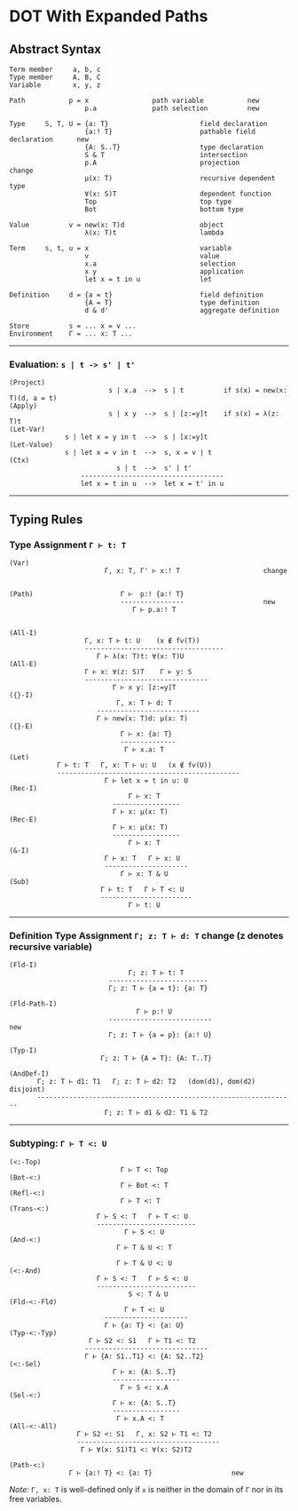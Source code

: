 # DOT With Expanded Paths

## Abstract Syntax

    Term member     a, b, c
    Type member     A, B, C
    Variable        x, y, z

    Path           p = x			    path variable			new
                       p.a			    path selection			new

    Type     S, T, U = {a: T}                       field declaration
                       {a:! T}                      pathable field declaration		new
                       {A: S..T}                    type declaration
                       S & T                        intersection
                       p.A                          projection				change
                       μ(x: T)                      recursive dependent type
                       ∀(x: S)T                     dependent function
                       Top                          top type
                       Bot                          bottom type

    Value          v = new(x: T)d                   object
                       λ(x: T)t                     lambda

    Term     s, t, u = x                            variable
                       v                            value
                       x.a                          selection
                       x y                          application
                       let x = t in u               let

    Definition     d = {a = t}                      field definition
                       {A = T}                      type definition
                       d & d'                       aggregate definition

    Store          s = ... x = v ...
    Environment    Γ = ... x: T ...

***

### Evaluation: `s | t -> s' | t'`

    (Project)
                             s | x.a  -->  s | t          if s(x) = new(x: T)(d, a = t)
    (Apply)
                             s | x y  -->  s | [z:=y]t    if s(x) = λ(z: T)t
    (Let-Var)
                  s | let x = y in t  -->  s | [x:=y]t
    (Let-Value)
                  s | let x = v in t  -->  s, x = v | t
    (Ctx)
                               s | t  -->  s' | t'
                      ------------------------------------
                      let x = t in u  -->  let x = t' in u

***

## Typing Rules

### Type Assignment `Γ ⊢ t: T`

    (Var)
                            Γ, x: T, Γ' ⊢ x:! T						change


    (Path)                      Г ⊢  p:! {a:! T}
                                ----------------					new
                                   Г ⊢ p.a:! T


    (All-I)
                       Γ, x: T ⊢ t: U    (x ∉ fv(T))
                       -----------------------------------
                          Γ ⊢ λ(x: T)t: ∀(x: T)U
    (All-E)
                       Γ ⊢ x: ∀(z: S)T    Γ ⊢ y: S
                       -------------------------------
                              Γ ⊢ x y: [z:=y]T
    ({}-I)
                               Γ, x: T ⊢ d: T
                          --------------------------
                          Γ ⊢ new(x: T)d: μ(x: T)
    ({}-E)
                                Γ ⊢ x: {a: T}
                                --------------
                                 Γ ⊢ x.a: T
    (Let)
                Γ ⊢ t: T   Γ, x: T ⊢ u: U   (x ∉ fv(U))
                ----------------------------------------------
                            Γ ⊢ let x = t in u: U
    (Rec-I)
                                  Γ ⊢ x: T
                              -----------------
                              Γ ⊢ x: μ(x: T)
    (Rec-E)
                              Γ ⊢ x: μ(x: T)
                              -----------------
                                  Γ ⊢ x: T
    (&-I)
                            Γ ⊢ x: T   Γ ⊢ x: U
                            ---------------------
                                Γ ⊢ x: T & U
    (Sub)
                           Γ ⊢ t: T   Γ ⊢ T <: U
                           -----------------------
                                  Γ ⊢ t: U

***

### Definition Type Assignment `Γ; z: T ⊢ d: T`						change (z denotes recursive variable)

    (Fld-I)
                                  Γ; z: T ⊢ t: T
                             -------------------------
                             Γ; z: T ⊢ {a = t}: {a: T}

    (Fld-Path-I)
                                    Г ⊢ p:! U
                             --------------------------					new
                             Г; z: T ⊢ {a = p}: {a:! U}

    (Typ-I)
                           Γ; z: T ⊢ {A = T}: {A: T..T}

    (AndDef-I)
           Γ; z: T ⊢ d1: T1   Γ; z: T ⊢ d2: T2   (dom(d1), dom(d2) disjoint)
           -----------------------------------------------------------------
                            Γ; z: T ⊢ d1 & d2: T1 & T2


***

### Subtyping: `Γ ⊢ T <: U`

    (<:-Top)
                                Γ ⊢ T <: Top
    (Bot-<:)
                                Γ ⊢ Bot <: T
    (Refl-<:)
                                Γ ⊢ T <: T
    (Trans-<:)
                          Γ ⊢ S <: T   Γ ⊢ T <: U
                          -------------------------
                                 Γ ⊢ S <: U
    (And-<:)
                               Γ ⊢ T & U <: T

                               Γ ⊢ T & U <: U
    (<:-And)
                          Γ ⊢ S <: T   Γ ⊢ S <: U
                          -------------------------
                                  S <: T & U
    (Fld-<:-Fld)
                                 Γ ⊢ T <: U
                            ---------------------
                            Γ ⊢ {a: T} <: {a: U}
    (Typ-<:-Typ)
                        Γ ⊢ S2 <: S1   Γ ⊢ T1 <: T2
                       -------------------------------
                       Γ ⊢ {A: S1..T1} <: {A: S2..T2}
    (<:-Sel)
                              Γ ⊢ x: {A: S..T}
                              -----------------
                                Γ ⊢ S <: x.A
    (Sel-<:)
                              Γ ⊢ x: {A: S..T}
                              -----------------
                               Γ ⊢ x.A <: T
    (All-<:-All)
                     Γ ⊢ S2 <: S1   Γ, x: S2 ⊢ T1 <: T2
                     ------------------------------------
                      Γ ⊢ ∀(x: S1)T1 <: ∀(x: S2)T2

    (Path-<:)		   
    			   Г ⊢ {a:! T} <: {a: T}					new


*Note:* `Γ, x: T` is well-defined only if `x` is neither in the domain of `Γ` nor in
its free variables.
